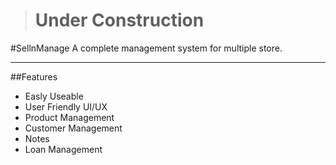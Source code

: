 ># Under Construction

#SellnManage
A complete  management system for multiple store. 

------------


##Features
-  Easly Useable
- User Friendly UI/UX
- Product Management
- Customer Management
- Notes
- Loan Management

